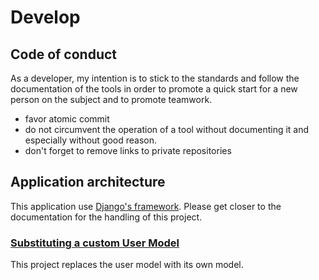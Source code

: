 # Develop

## Code of conduct

As a developer, my intention is to stick to the standards and follow the documentation of the tools in order to promote 
a quick start for a new person on the subject and to promote teamwork.

- favor atomic commit
- do not circumvent the operation of a tool without documenting it and especially without good reason.
- don't forget to remove links to private repositories

## Application architecture

This application use [Django's framework](https://www.djangoproject.com/).
Please get closer to the documentation for the handling of this project.

### [Substituting a custom User Model ](https://docs.djangoproject.com/en/4.1/topics/auth/customizing/#substituting-a-custom-user-model)

This project replaces the user model with its own model.
